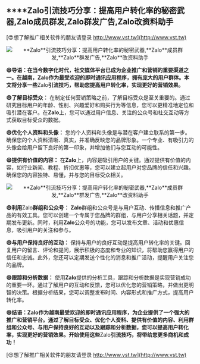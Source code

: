 ## ****Zalo**引流技巧分享：提高用户转化率的秘密武器,**Zalo**成员群发,**Zalo**群发广告,**Zalo**改资料助手**

[😍想了解推广相关软件的朋友请登录 http://www.vst.tw](http://www.vst.tw)

 <center><img src="https://vst.tw/MP4/tuiguang/png/7.png" alt="**Zalo**引流技巧分享：提高用户转化率的秘密武器,**Zalo**成员群发,**Zalo**群发广告,**Zalo**改资料助手"></center>

**😄导语：在当今数字化时代，社交媒体平台已成为企业推广和营销的重要渠道之一。在越南，**Zalo**作为最受欢迎的即时通讯应用程序，拥有庞大的用户群体。本文将分享一些**Zalo**引流技巧，帮助您提高用户转化率，实现更好的营销效果。**

**😄了解目标受众：**
在制定任何营销策略之前，了解目标受众是至关重要的。通过研究目标用户的年龄、性别、兴趣爱好和购买行为等信息，您可以更精准地定位和吸引潜在客户。在**Zalo**上，您可以通过用户信息、关注的公众号和社交互动等方式获取目标受众的数据。

**😄优化个人资料和头像：**
您的个人资料和头像是与潜在客户建立联系的第一步。确保您的个人资料清晰、真实，并准确反映您的品牌形象。一个专业、有吸引力的头像会给用户留下良好的第一印象，并增加他们与您互动的可能性。

**😄提供有价值的内容：**
在**Zalo**上，内容是吸引用户的关键。通过提供有价值的内容，如行业新闻、教程、折扣优惠等，您可以建立起用户对您品牌的信任和兴趣。确保您的内容独特、易懂，并与您的目标受众相关。

 <center><img src="https://vst.tw/MP4/tuiguang/png/8.png" alt="**Zalo**引流技巧分享：提高用户转化率的秘密武器,**Zalo**成员群发,**Zalo**群发广告,**Zalo**改资料助手"></center>

**😄利用**Zalo**群组和公众号：**
**Zalo**群组和公众号是与用户互动、传播信息和推广产品的有效工具。您可以创建一个专属于您品牌的群组，与用户分享相关话题，并定期发布更新。同时，利用**Zalo**公众号的功能，您可以发布文章、活动和优惠信息，吸引用户的关注和参与。

**😄与用户保持良好的互动：**
保持与用户的良好互动是提高用户转化率的关键。回复用户的留言、评论和提问，展示积极的态度和专业的知识，将帮助您赢得用户的信任和忠诚。此外，您还可以定期发送个性化的消息和推广活动，提醒用户关注您的品牌。

**😄跟踪和分析数据：**
使用**Zalo**提供的分析工具，跟踪和分析数据是实现营销成功的重要一环。通过了解用户的互动和反馈，您可以优化您的营销策略，并做出更明智的决策。根据分析结果，您可以调整发布时间、内容形式和推广方式，提高用户转化率。

**😄结语：**Zalo**作为越南最受欢迎的即时通讯应用程序，为企业提供了一个强大的推广和营销平台。通过了解目标受众、优化个人资料、提供有价值的内容、利用群组和公众号、与用户保持良好的互动以及跟踪和分析数据，您可以提高用户转化率，实现更好的营销效果。开始使用这些**Zalo**引流技巧，将带给您更多商机和成功！**

[😍想了解推广相关软件的朋友请登录 http://www.vst.tw](http://www.vst.tw)



